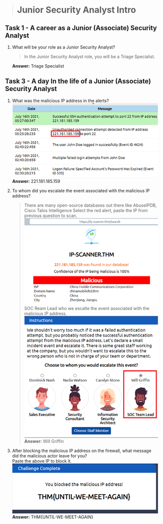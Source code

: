 > # Junior Security Analyst Intro


## Task 1 - A career as a Junior (Associate) Security Analyst
1. What will be your role as a Junior Security Analyst?<br>
    > In the Junior Security Analyst role, you will be a Triage Specialist.

    **Answer:** Triage Specialist

## Task 3 - A day In the life of a Junior (Associate) Security Analyst
1. What was the malicious IP address in the alerts?<br>
    ![](images/1.png)<br>
    **Answer:** 221.181.185.159

1. To whom did you escalate the event associated with the malicious IP address?<br>
    > There are many open-source databases out there like AbuseIPDB, Cisco Talos Intelligence
    Select the red alert, paste the IP from previous question to scan.<br>
    ![](images/2.png)<br>
    SOC Ream Lead who we escalte the event associated with the malicious IP address.<br>
    ![](images/4.png)<br>
    **Answer:** Will Griffin

1. After blocking the malicious IP address on the firewall, what message did the malicious actor leave for you?<br>
    Paste the above IP to block it.<br>
    ![](images/3.png)<br>
    **Answer:** THM{UNTIL-WE-MEET-AGAIN}
